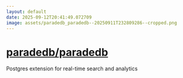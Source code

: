 ```yaml
---
layout: default
date: 2025-09-12T20:41:49.072709
image: assets/paradedb_paradedb--20250911T232809286--cropped.png
---
```


# [paradedb/paradedb](https://github.com/paradedb/paradedb)

Postgres extension for real-time search and analytics
